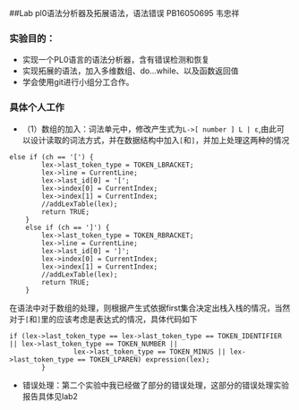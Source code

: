 ##Lab pl0语法分析器及拓展语法，语法错误
PB16050695 韦忠祥
### **实验目的：**
+ 实现一个PL0语言的语法分析器，含有错误检测和恢复
+ 实现拓展的语法，加入多维数组、do...while、以及函数返回值
+ 学会使用git进行小组分工合作。

### **具体个人工作**
+ （1）数组的加入：词法单元中，修改产生式为`L->[ number ] L | ε`,由此可以设计读取的词法方式，并在数据结构中加入`[`和`]`，并加上处理这两种的情况
~~~
else if (ch == '[') {
		lex->last_token_type = TOKEN_LBRACKET;
		lex->line = CurrentLine;
		lex->last_id[0] = '[';
		lex->index[0] = CurrentIndex;
		lex->index[1] = CurrentIndex;
		//addLexTable(lex);
		return TRUE;
	}
	else if (ch == ']') {
		lex->last_token_type = TOKEN_RBRACKET;
		lex->line = CurrentLine;
		lex->last_id[0] = ']';
		lex->index[0] = CurrentIndex;
		lex->index[1] = CurrentIndex;
		//addLexTable(lex);
		return TRUE;
	}
~~~
在语法中对于数组的处理，则根据产生式依据first集合决定出栈入栈的情况，当然对于`[`和`]`里的应该考虑是表达式的情况，具体代码如下
~~~
if (lex->last_token_type == lex->last_token_type == TOKEN_IDENTIFIER || lex->last_token_type == TOKEN_NUMBER ||
				lex->last_token_type == TOKEN_MINUS || lex->last_token_type == TOKEN_LPAREN) expression(lex);
		}
~~~
+ 错误处理：第二个实验中我已经做了部分的错误处理，这部分的错误处理实验报告具体见lab2
